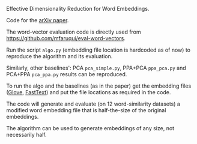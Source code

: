 Effective Dimensionality Reduction for Word Embeddings.

Code for the [arXiv paper](https://arxiv.org/abs/1708.03629).

The word-vector evaluation code is directly used from https://github.com/mfaruqui/eval-word-vectors.  

Run the script ```algo.py``` (embedding file location is hardcoded as of now) to reproduce the algorithm and its evaluation. 

Similarly, other baselines': PCA ```pca_simple.py```, PPA+PCA ```ppa_pca.py``` and PCA+PPA ```pca_ppa.py``` results can be reproduced.

To run the algo and the baselines (as in the paper) get the embedding files ([Glove](https://nlp.stanford.edu/projects/glove/), [FastText](https://github.com/facebookresearch/fastText/blob/master/pretrained-vectors.md)) and put the file locations as required in the code.

The code will generate and evaluate (on 12 word-similarity datasets) a modified word embedding file that is half-the-size of the original embeddings.

The algorithm can be used to generate embeddings of any size, not necessarily half.
